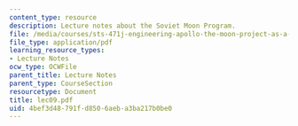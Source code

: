 ```yaml
---
content_type: resource
description: Lecture notes about the Soviet Moon Program.
file: /media/courses/sts-471j-engineering-apollo-the-moon-project-as-a-complex-system-spring-2007/4bef3d48791fd8506aeba3ba217b0be0_lec09.pdf
file_type: application/pdf
learning_resource_types:
- Lecture Notes
ocw_type: OCWFile
parent_title: Lecture Notes
parent_type: CourseSection
resourcetype: Document
title: lec09.pdf
uid: 4bef3d48-791f-d850-6aeb-a3ba217b0be0
---
```

